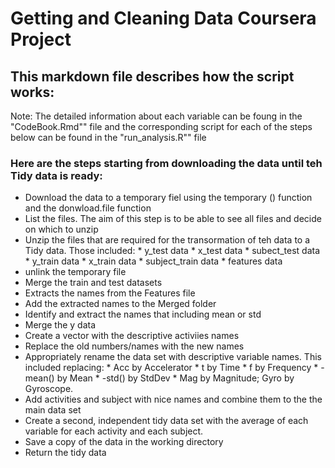 # Getting and Cleaning Data Coursera Project

## This markdown file describes how the script works:


 
Note: The detailed information about each variable can be foung in the "CodeBook.Rmd"" file and the corresponding script for each of the steps below can be found in the "run_analysis.R"" file  


### Here are the steps starting from downloading the data until teh Tidy data is ready:

* Download the data to a temporary fiel using the temporary () function and the donwload.file function
* List the files. The aim of this step is to be able to see all files and decide on which to unzip
* Unzip the files that are required for the transormation of teh data to a Tidy data. Those included:
        * y_test data
        * x_test data
        * subect_test data
        * y_train data
        * x_train data
        * subject_train data
        * features data
* unlink the temporary file
* Merge the train and test datasets
* Extracts the names from the Features file  
* Add the extracted names to the Merged folder 
* Identify and extract the names that including mean or std 
* Merge the y data
* Create a vector with the descriptive activiies names
* Replace the old numbers/names with the new names 
* Appropriately rename the data set with descriptive variable names. This included replacing:
        * Acc by Accelerator
        * t by Time
        * f by Frequency
        * -mean() by Mean 
        * -std() by StdDev
        * Mag by Magnitude; Gyro by Gyroscope.
* Add activities and subject with nice names and combine them to the the main data set
* Create a second, independent tidy data set with the average of each variable for each activity and each subject.
* Save a copy of the data in the working directory        
* Return the tidy data
       
     

        
 

